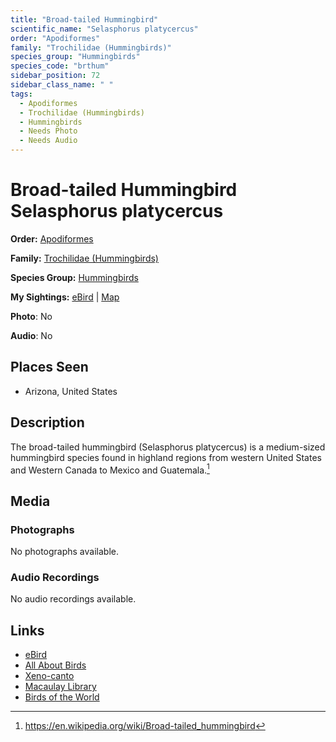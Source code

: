 ```yaml
---
title: "Broad-tailed Hummingbird"
scientific_name: "Selasphorus platycercus"
order: "Apodiformes"
family: "Trochilidae (Hummingbirds)"
species_group: "Hummingbirds"
species_code: "brthum"
sidebar_position: 72
sidebar_class_name: " "
tags: 
  - Apodiformes
  - Trochilidae (Hummingbirds)
  - Hummingbirds
  - Needs Photo
  - Needs Audio
---
```


# Broad-tailed Hummingbird <span className='sci_name'>Selasphorus platycercus</span>

**Order:** [Apodiformes](/tags/apodiformes)

**Family:** [Trochilidae (Hummingbirds)](/tags/trochilidae-hummingbirds)

**Species Group:** [Hummingbirds](/tags/hummingbirds)

**My Sightings:** [eBird](https://ebird.org/lifelist?r=world&time=life&spp=brthum) | [Map](/map?species_code=brthum)

**Photo**: No 

**Audio**: No

## Places Seen

* Arizona, United States

## Description
The broad-tailed hummingbird (Selasphorus platycercus) is a medium-sized hummingbird species found in highland regions from western United States and Western Canada to Mexico and Guatemala.[^1]

[^1]: https://en.wikipedia.org/wiki/Broad-tailed_hummingbird

## Media
### Photographs
No photographs available.

### Audio Recordings
No audio recordings available.

## Links
* [eBird](https://ebird.org/species/brthum) 
* [All About Birds](https://www.allaboutbirds.org/guide/brthum) 
* [Xeno-canto](https://www.xeno-canto.org/species/selasphorus-platycercus) 
* [Macaulay Library](https://search.macaulaylibrary.org/catalog?taxonCode=brthum&sort=rating_rank_desc)
* [Birds of the World](https://birdsoftheworld.org/bow/species/brthum)
